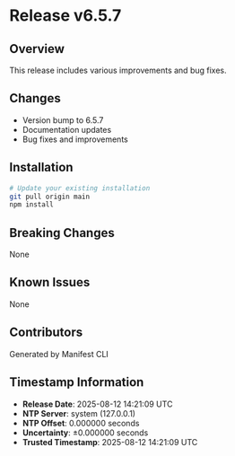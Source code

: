 # Release v6.5.7

## Overview
This release includes various improvements and bug fixes.

## Changes
- Version bump to 6.5.7
- Documentation updates
- Bug fixes and improvements

## Installation
```bash
# Update your existing installation
git pull origin main
npm install
```

## Breaking Changes
None

## Known Issues
None

## Contributors
Generated by Manifest CLI

## Timestamp Information
- **Release Date**: 2025-08-12 14:21:09 UTC
- **NTP Server**: system (127.0.0.1)
- **NTP Offset**: 0.000000 seconds
- **Uncertainty**: ±0.000000 seconds
- **Trusted Timestamp**: 2025-08-12 14:21:09 UTC
